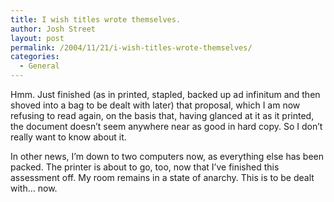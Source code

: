```yaml
---
title: I wish titles wrote themselves.
author: Josh Street
layout: post
permalink: /2004/11/21/i-wish-titles-wrote-themselves/
categories:
  - General
---
```

Hmm. Just finished (as in printed, stapled, backed up ad infinitum and then shoved into a bag to be dealt with later) that proposal, which I am now refusing to read again, on the basis that, having glanced at it as it printed, the document doesn&#8217;t seem anywhere near as good in hard copy. So I don&#8217;t really want to know about it.

In other news, I&#8217;m down to two computers now, as everything else has been packed. The printer is about to go, too, now that I&#8217;ve finished this assessment off. My room remains in a state of anarchy. This is to be dealt with&#8230; now.